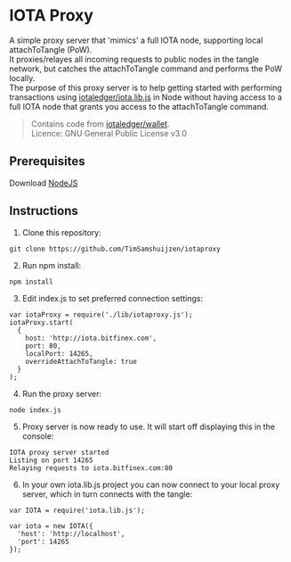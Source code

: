 
# IOTA Proxy

A simple proxy server that 'mimics' a full IOTA node, supporting local attachToTangle (PoW).  
It proxies/relayes all incoming requests to public nodes in the tangle network, but catches the attachToTangle command and performs the PoW locally.  
The purpose of this proxy server is to help getting started with performing transactions using [iotaledger/iota.lib.js](https://github.com/iotaledger/iota.lib.js) in Node without having access to a full IOTA node that grants you access to the attachToTangle command. 
  
> Contains code from [iotaledger/wallet](https://github.com/iotaledger/wallet).  
> Licence: GNU General Public License v3.0
  
  
## Prerequisites

 Download [NodeJS](https://nodejs.org/en/download/)


## Instructions

1. Clone this repository:

  ```
  git clone https://github.com/TimSamshuijzen/iotaproxy
  ```

2. Run npm install:

  ```
  npm install
  ```

3. Edit index.js to set preferred connection settings:

  ```
  var iotaProxy = require('./lib/iotaproxy.js');
  iotaProxy.start(
    {
      host: 'http://iota.bitfinex.com', 
      port: 80, 
      localPort: 14265,
      overrideAttachToTangle: true
    }
  );
  ```

4. Run the proxy server:

  ```
  node index.js
  ```

5. Proxy server is now ready to use. It will start off displaying this in the console:

  ```
  IOTA proxy server started
  Listing on port 14265
  Relaying requests to iota.bitfinex.com:80  
  ```

6. In your own iota.lib.js project you can now connect to your local proxy server, which in turn connects with the tangle:

  ```
  var IOTA = require('iota.lib.js');

  var iota = new IOTA({
    'host': 'http://localhost',
    'port': 14265
  });
  ```


